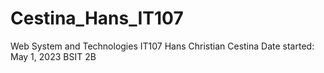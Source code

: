 # Cestina_Hans_IT107
Web System and Technologies IT107
Hans Christian Cestina
Date started: May 1, 2023
BSIT 2B
